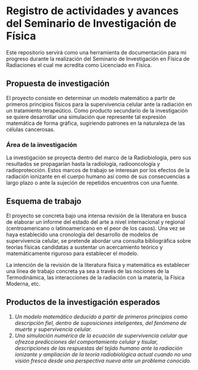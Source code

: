 # Registro de actividades y avances del Seminario de Investigación de Física
Este repositorio servirá como una herramienta de documentación para mi progreso durante la realización del Seminario de Investigación en Física de Radiaciones el cual me acredita como Licenciado en Física. 

## Propuesta de investigación
El proyecto consiste en determinar un modelo matemático a partir de primeros principios físicos para la supervivencia celular ante la radiación en un tratamiento terapeútico. 
Como producto secundario de la investigación se quiere desarrollar una simulación que represente tal expresión matemática de forma gráfica, sugiriendo patrones en la naturaleza de las células cancerosas. 

### Área de la investigación
La investigación se proyecta dentro del marco de la Radiobiología, pero sus resultados se propagarían hasta la radiología, radiooncología y radioprotección. Estos marcos de trabajo se interesan por los efectos de la radiación ionizante en el cuerpo humano así como de sus consecuencias a largo plazo o ante la sujeción de repetidos encuentros con una fuente. 

## Esquema de trabajo
El proyecto se concreta bajo una intensa revisión de la literatura en busca de elaborar un informe del estado del arte a nivel internacional y regional (centroamericano o latinoamericano en el peor de los casos). Una vez se haya establecido una cronología del desarrollo de modelos de supervivencia celular, se pretende abordar una consulta bibliográfica sobre teorías físicas candidatas a sustentar un acercamiento teórico y matemáticamente riguroso para establecer el modelo. 

La intención de la revisión de la literatura física y matemática es establecer una línea de trabajo concreta ya sea a través de las nociones de la Termodinámica, las interacciones de la radiación con la materia, la Física Moderna, etc. 

## Productos de la investigación esperados
1. *Un modelo matemático deducido a partir de primeros principios como descripción fiel, dentro de suposiciones inteligentes, del fenómeno de muerte y supervivencia celular.*
2. *Una simulación numérica de la ecuación de supervivencia celular que ofrezca predicciones del comportamiento celular y tisular, descripciones de las respuestas del tejido humano ante la radiación ionizante y ampliación de la teoría radiobiológica actual cuando no una visión fresca desde una perspectiva nueva ante un problema conocido.*
